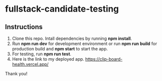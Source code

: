 # fullstack-candidate-testing

## Instructions


1. Clone this repo. Intall dependencies by running **npm install**. 
2. Run **npm run dev** for development environment or run **npm run build** for production build and **npm start** to start the app. 
3. For testing, run **npm run test**.
4. Here is the link to my deployed app. 
   https://clip-board-health.vercel.app/ 

Thank you!


